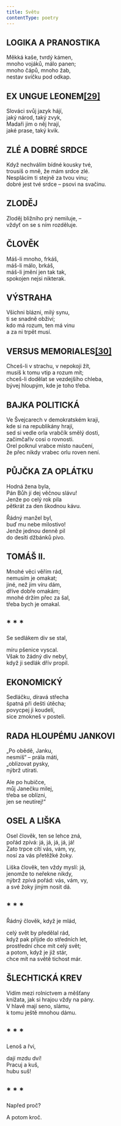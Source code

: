 ```yaml
---
title: Světu
contentType: poetry
---
```


## LOGIKA A PRANOSTIKA

Měkká kaše, tvrdý kámen,  
mnoho vojáků, málo panen;  
mnoho čápů, mnoho žab,  
nestav svíčku pod odkap.

## EX UNGUE LEONEM[**\[29\]**](./resources/undefined)

Slováci svůj jazyk hájí,  
jaký národ, taký zvyk,  
Madaři jim o něj hrají,  
jaké prase, taký kvik.

## ZLÉ A DOBRÉ SRDCE

Když nechválím bídné kousky tvé,  
trousíš o mně, že mám srdce zlé.  
Nesplácím ti stejně za tvou vinu;  
dobré jest tvé srdce – psovi na svačinu.

## ZLODĚJ

Zloděj bližního prý nemiluje, –  
vždyť on se s ním rozděluje.

## ČLOVĚK

Máš-li mnoho, frkáš,  
máš-li málo, brkáš,  
máš-li jmění jen tak tak,  
spokojen nejsi nikterak.

## VÝSTRAHA

Všichni blázni, milý synu,  
ti se snadně obživí;  
kdo má rozum, ten má vinu  
a za ni trpět musí.

## VERSUS MEMORIALES[**\[30\]**](./resources/undefined)

Chceš-li v strachu, v nepokoji žít,  
musíš k tomu vtip a rozum mít;  
chceš-li dodělat se vezdejšího chleba,  
bývej hloupým, kde je toho třeba.

## BAJKA POLITICKÁ

Ve Švejcarech v demokratském kraji,  
kde si na republikány hrají,  
sed si vedle orla vrabčík smělý dosti,  
začimčařiv cosi o rovnosti.  
Orel polknul vrabce místo naučení,  
že přec nikdy vrabec orlu roven není.

## PŮJČKA ZA OPLÁTKU

Hodná žena byla,  
Pán Bůh jí dej věčnou slávu!  
Jenže po celý rok pila  
pětkrát za den škodnou kávu.

Řádný manžel byl,  
buď mu nebe milostivo!  
Jenže jednou denně pil  
do desíti džbánků pivo.

## TOMÁŠ II.

Mnohé věci věřím rád,  
nemusím je omakat;  
jiné, než jim víru dám,  
dříve dobře omakám;  
mnohé držím přec za šal,  
třeba bych je omakal.

## \* \* \*

Se sedlákem div se stal,

míru pšenice vyscal.  
Však to žádný div nebyl,  
když ji sedlák dřív propil.

## EKONOMICKÝ

Sedláčku, díravá střecha  
špatná při dešti útěcha;  
povycpej ji koudelí,  
sice zmokneš v posteli.

## RADA HLOUPÉMU JANKOVI

„Po obědě, Janku,  
nesmíš“ – prála máti,  
„oblizovat pysky,  
nýbrž utírati.

Ale po hubičce,  
můj Janečku milej,  
třeba se oblízni,  
jen se neutírej!“

## OSEL A LIŠKA

Osel člověk, ten se lehce zná,  
pořád zpívá: já, já, já, já, já!  
Zato trpce cítí vás, vám, vy,  
nosí za vás přetěžké žoky.

Liška člověk, ten vždy myslí: já,  
jenomže to neřekne nikdy,  
nýbrž zpívá pořád: vás, vám, vy,  
a své žoky jiným nosit dá.

## \* \* \*

Řádný člověk, když je mlád,

celý svět by předělal rád,  
když pak přijde do středních let,  
prostřední chce mít celý svět;  
a potom, když je již stár,  
chce mít na světě tichost már.

## ŠLECHTICKÁ KREV

Vidím mezi rolnictvem a měšťany  
knížata, jak si hrajou vždy na pány.  
V hlavě mají seno, slámu,  
k tomu ještě mnohou dámu.

## \* \* \*

Lenoš a řvi,

dají mzdu dví!  
Pracuj a kuš,  
hubu suš!

## \* \* \*

Napřed proč?

A potom kroč.
